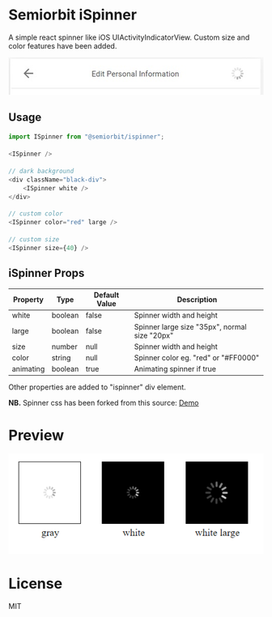 # Semiorbit iSpinner

A simple react spinner like iOS UIActivityIndicatorView. Custom size and color features have been added. 

![iSpinner Preview](../preview.jpg)

## Usage

```javascript
import ISpinner from "@semiorbit/ispinner";

<ISpinner />

// dark background
<div className="black-div">
    <ISpinner white />
</div>

// custom color
<ISpinner color="red" large />

// custom size
<ISpinner size={40} />
```

## iSpinner Props

Property   | Type    | Default Value   | Description
-------    | ------  | ---------- | ------------
white      | boolean  | false       | Spinner width and height
large      | boolean  | false       | Spinner large size "35px", normal size "20px"
size      | number  | null       | Spinner width and height
color      | string  | null      | Spinner color eg. "red" or "#FF0000"
animating  | boolean | true       | Animating spinner if true

Other properties are added to "ispinner" div element.

**NB.** Spinner css has been forked from this source: [Demo](https://www.cssscript.com/demo/ios-style-loading-spinner-with-pure-css-ispinner)

# Preview

![iSpinner Preview](../preview-ispinner.png)

# License

MIT
